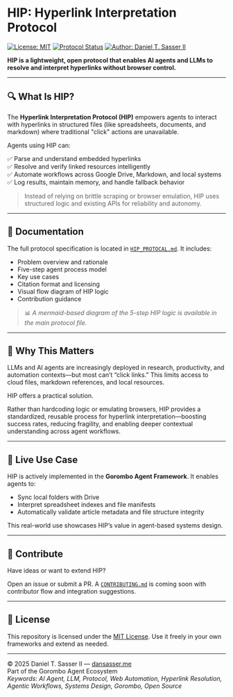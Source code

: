 # HIP: Hyperlink Interpretation Protocol

[![License: MIT](https://img.shields.io/badge/License-MIT-yellow.svg)](https://opensource.org/licenses/MIT)
[![Protocol Status](https://img.shields.io/badge/Status-Draft_v1.0-blue.svg)](./HIP.md)
[![Author: Daniel T. Sasser II](https://img.shields.io/badge/Author-Daniel_T._Sasser_II-orange.svg)](https://dansasser.me)

**HIP is a lightweight, open protocol that enables AI agents and LLMs to resolve and interpret hyperlinks without browser control.**

---

## 🔍 What Is HIP?

The **Hyperlink Interpretation Protocol (HIP)** empowers agents to interact with hyperlinks in structured files (like spreadsheets, documents, and markdown) where traditional "click" actions are unavailable.

Agents using HIP can:

✅ Parse and understand embedded hyperlinks  
✅ Resolve and verify linked resources intelligently  
✅ Automate workflows across Google Drive, Markdown, and local systems  
✅ Log results, maintain memory, and handle fallback behavior  

> Instead of relying on brittle scraping or browser emulation, HIP uses structured logic and existing APIs for reliability and autonomy.

---

## 📖 Documentation

The full protocol specification is located in [`HIP_PROTOCAL.md`](./HIP_PROTOCAL.md). It includes:

- Problem overview and rationale  
- Five-step agent process model  
- Key use cases  
- Citation format and licensing  
- Visual flow diagram of HIP logic  
- Contribution guidance  

> 📊 *A mermaid-based diagram of the 5-step HIP logic is available in the main protocol file.*

---

## 🚀 Why This Matters

LLMs and AI agents are increasingly deployed in research, productivity, and automation contexts—but most can’t “click links.” This limits access to cloud files, markdown references, and local resources.

HIP offers a practical solution.

Rather than hardcoding logic or emulating browsers, HIP provides a standardized, reusable process for hyperlink interpretation—boosting success rates, reducing fragility, and enabling deeper contextual understanding across agent workflows.

---

## 🔗 Live Use Case

HIP is actively implemented in the **Gorombo Agent Framework**. It enables agents to:

- Sync local folders with Drive  
- Interpret spreadsheet indexes and file manifests  
- Automatically validate article metadata and file structure integrity  

This real-world use showcases HIP’s value in agent-based systems design.

---

## 🤝 Contribute

Have ideas or want to extend HIP?

Open an issue or submit a PR. A [`CONTRIBUTING.md`](./CONTRIBUTING.md) is coming soon with contributor flow and integration suggestions.

---

## 📜 License

This repository is licensed under the [MIT License](./LICENSE). Use it freely in your own frameworks and extend as needed.

---

© 2025 Daniel T. Sasser II — [dansasser.me](https://dansasser.me)  
Part of the Gorombo Agent Ecosystem  
*Keywords: AI Agent, LLM, Protocol, Web Automation, Hyperlink Resolution, Agentic Workflows, Systems Design, Gorombo, Open Source*
